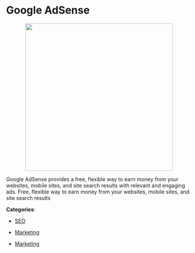 # Google AdSense
<p align="center">
    <img width="400" src="https://raw.githubusercontent.com/apis-list/apis-list/apis/google-adsense/logo_256x256.png" />
</p>

Google AdSense provides a free, flexible way to earn money from your websites, mobile sites, and site search results with relevant and engaging ads. Free, flexible way to earn money from your websites, mobile sites, and site search results



**Categories**:
- [SEO](https://github.com/apis-list/apis-list#seo)
- [Marketing](https://github.com/apis-list/apis-list#marketing)




- [Marketing](https://github.com/apis-list/apis-list#marketing)






